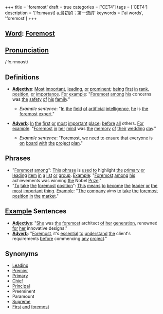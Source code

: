 +++
title = 'foremost'
draft = true
categories = ['CET4']
tags = ['CET4']
description = '[ˈfɔːməust] a.最初的；第一流的'
keywords = ['ai words', 'foremost']
+++

## [Word](/en/post/word/): [Foremost](/en/post/foremost/)

## [Pronunciation](/en/post/pronunciation/)
/ˈfɔːrmoʊst/

## Definitions
- **[Adjective](/en/post/adjective/)**: [Most](/en/post/most/) [important](/en/post/important/), [leading](/en/post/leading/), [or](/en/post/or/) [prominent](/en/post/prominent/); [being](/en/post/being/) [first](/en/post/first/) [in](/en/post/in/) [rank](/en/post/rank/), [position](/en/post/position/), [or](/en/post/or/) [importance](/en/post/importance/). [For](/en/post/for/) [example](/en/post/example/): "[Foremost](/en/post/foremost/) [among](/en/post/among/) [his](/en/post/his/) concerns was [the](/en/post/the/) [safety](/en/post/safety/) [of](/en/post/of/) [his](/en/post/his/) [family](/en/post/family/)."
  - _Example sentence_: "[In](/en/post/in/) [the](/en/post/the/) [field](/en/post/field/) [of](/en/post/of/) [artificial](/en/post/artificial/) [intelligence](/en/post/intelligence/), [he](/en/post/he/) is [the](/en/post/the/) [foremost](/en/post/foremost/) [expert](/en/post/expert/)."
  
- **[Adverb](/en/post/adverb/)**: [In](/en/post/in/) [the](/en/post/the/) [first](/en/post/first/) [or](/en/post/or/) [most](/en/post/most/) [important](/en/post/important/) [place](/en/post/place/); [before](/en/post/before/) [all](/en/post/all/) others. [For](/en/post/for/) [example](/en/post/example/): "[Foremost](/en/post/foremost/) [in](/en/post/in/) [her](/en/post/her/) [mind](/en/post/mind/) was [the](/en/post/the/) [memory](/en/post/memory/) [of](/en/post/of/) [their](/en/post/their/) [wedding](/en/post/wedding/) [day](/en/post/day/)."
  - _Example sentence_: "[Foremost](/en/post/foremost/), [we](/en/post/we/) [need](/en/post/need/) [to](/en/post/to/) [ensure](/en/post/ensure/) [that](/en/post/that/) [everyone](/en/post/everyone/) is [on](/en/post/on/) [board](/en/post/board/) [with](/en/post/with/) [the](/en/post/the/) [project](/en/post/project/) [plan](/en/post/plan/)."

## Phrases
- "[Foremost](/en/post/foremost/) [among](/en/post/among/)": [This](/en/post/this/) [phrase](/en/post/phrase/) is [used](/en/post/used/) [to](/en/post/to/) highlight [the](/en/post/the/) [primary](/en/post/primary/) [or](/en/post/or/) [leading](/en/post/leading/) [item](/en/post/item/) [in](/en/post/in/) [a](/en/post/a/) [list](/en/post/list/) [or](/en/post/or/) [group](/en/post/group/). [Example](/en/post/example/): "[Foremost](/en/post/foremost/) [among](/en/post/among/) [his](/en/post/his/) achievements was winning [the](/en/post/the/) Nobel [Prize](/en/post/prize/)."
- "[To](/en/post/to/) [take](/en/post/take/) [the](/en/post/the/) [foremost](/en/post/foremost/) [position](/en/post/position/)": [This](/en/post/this/) [means](/en/post/means/) [to](/en/post/to/) [become](/en/post/become/) [the](/en/post/the/) [leader](/en/post/leader/) [or](/en/post/or/) [the](/en/post/the/) [most](/en/post/most/) [important](/en/post/important/) [thing](/en/post/thing/). [Example](/en/post/example/): "[The](/en/post/the/) [company](/en/post/company/) aims [to](/en/post/to/) [take](/en/post/take/) [the](/en/post/the/) [foremost](/en/post/foremost/) [position](/en/post/position/) [in](/en/post/in/) [the](/en/post/the/) [market](/en/post/market/)."

## [Example](/en/post/example/) Sentences
- **[Adjective](/en/post/adjective/)**: "[She](/en/post/she/) was [the](/en/post/the/) [foremost](/en/post/foremost/) architect [of](/en/post/of/) [her](/en/post/her/) [generation](/en/post/generation/), renowned [for](/en/post/for/) [her](/en/post/her/) innovative designs."
- **[Adverb](/en/post/adverb/)**: "[Foremost](/en/post/foremost/), it's [essential](/en/post/essential/) [to](/en/post/to/) [understand](/en/post/understand/) [the](/en/post/the/) client's requirements [before](/en/post/before/) commencing [any](/en/post/any/) [project](/en/post/project/)."

## Synonyms
- [Leading](/en/post/leading/)
- [Premier](/en/post/premier/)
- [Primary](/en/post/primary/)
- [Chief](/en/post/chief/)
- [Principal](/en/post/principal/)
- Preeminent
- Paramount
- [Supreme](/en/post/supreme/)
- [First](/en/post/first/) [and](/en/post/and/) [foremost](/en/post/foremost/)
